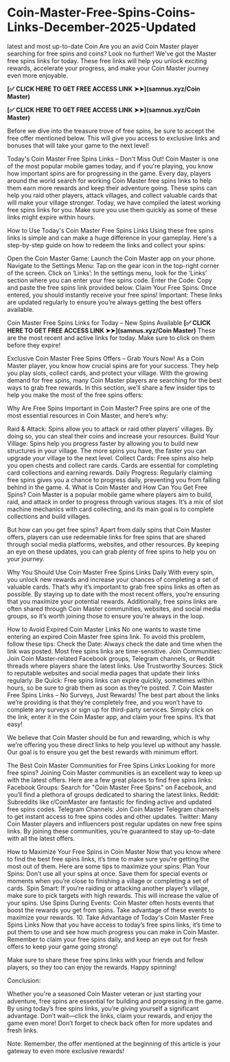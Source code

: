# Coin-Master-Free-Spins-Coins-Links-December-2025-Updated

latest and most up-to-date Coin Are you an avid Coin Master player searching for free spins and coins? Look no further! We've got the Master free spins links for today. These free links will help you unlock exciting rewards, accelerate your progress, and make your Coin Master journey even more enjoyable.

**[✅ CLICK HERE TO GET FREE ACCESS LINK ➤➤](samnus.xyz/Coin Master)**

**[✅ CLICK HERE TO GET FREE ACCESS LINK ➤➤](samnus.xyz/Coin Master)**

Before we dive into the treasure trove of free spins, be sure to accept the free offer mentioned below. This will give you access to exclusive links and bonuses that will take your game to the next level!

Today's Coin Master Free Spins Links – Don't Miss Out!
Coin Master is one of the most popular mobile games today, and if you're playing, you know how important spins are for progressing in the game. Every day, players around the world search for working Coin Master free spins links to help them earn more rewards and keep their adventure going.
These spins can help you raid other players, attack villages, and collect valuable cards that will make your village stronger. Today, we have compiled the latest working free spins links for you. Make sure you use them quickly as some of these links might expire within hours.

How to Use Today's Coin Master Free Spins Links
Using these free spins links is simple and can make a huge difference in your gameplay. Here's a step-by-step guide on how to redeem the links and collect your spins:

Open the Coin Master Game: Launch the Coin Master app on your phone.
Navigate to the Settings Menu: Tap on the gear icon in the top-right corner of the screen.
Click on ‘Links’: In the settings menu, look for the ‘Links’ section where you can enter your free spins code.
Enter the Code: Copy and paste the free spins link provided below.
Claim Your Free Spins: Once entered, you should instantly receive your free spins!
Important: These links are updated regularly to ensure you’re always getting the best offers available.

Coin Master Free Spins Links for Today – New Spins Available
**[✅ CLICK HERE TO GET FREE ACCESS LINK ➤➤](samnus.xyz/Coin Master)**
These are the most recent and active links for today. Make sure to click on them before they expire!

Exclusive Coin Master Free Spins Offers – Grab Yours Now!
As a Coin Master player, you know how crucial spins are for your success. They help you play slots, collect cards, and protect your village. With the growing demand for free spins, many Coin Master players are searching for the best ways to grab free rewards. In this section, we’ll share a few insider tips to help you make the most of the free spins offers:

Why Are Free Spins Important in Coin Master?
Free spins are one of the most essential resources in Coin Master, and here’s why:

Raid & Attack: Spins allow you to attack or raid other players’ villages. By doing so, you can steal their coins and increase your resources.
Build Your Village: Spins help you progress faster by allowing you to build new structures in your village. The more spins you have, the faster you can upgrade your village to the next level.
Collect Cards: Free spins also help you open chests and collect rare cards. Cards are essential for completing card collections and earning rewards.
Daily Progress: Regularly claiming free spins gives you a chance to progress daily, preventing you from falling behind in the game.
4. What is Coin Master and How Can You Get Free Spins?
Coin Master is a popular mobile game where players aim to build, raid, and attack in order to progress through various stages. It’s a mix of slot machine mechanics with card collecting, and its main goal is to complete collections and build villages.

But how can you get free spins? Apart from daily spins that Coin Master offers, players can use redeemable links for free spins that are shared through social media platforms, websites, and other resources. By keeping an eye on these updates, you can grab plenty of free spins to help you on your journey.

Why You Should Use Coin Master Free Spins Links Daily
With every spin, you unlock new rewards and increase your chances of completing a set of valuable cards. That’s why it’s important to grab free spins links as often as possible. By staying up to date with the most recent offers, you’re ensuring that you maximize your potential rewards.
Additionally, free spins links are often shared through Coin Master communities, websites, and social media groups, so it’s worth joining those to ensure you’re always in the loop.

How to Avoid Expired Coin Master Links
No one wants to waste time entering an expired Coin Master free spins link. To avoid this problem, follow these tips:
Check the Date: Always check the date and time when the link was posted. Most free spins links are time-sensitive.
Join Communities: Join Coin Master-related Facebook groups, Telegram channels, or Reddit threads where players share the latest links.
Use Trustworthy Sources: Stick to reputable websites and social media pages that update their links regularly.
Be Quick: Free spins links can expire quickly, sometimes within hours, so be sure to grab them as soon as they’re posted.
7. Coin Master Free Spins Links – No Surveys, Just Rewards!
The best part about the links we’re providing is that they’re completely free, and you won’t have to complete any surveys or sign up for third-party services. Simply click on the link, enter it in the Coin Master app, and claim your free spins. It’s that easy!

We believe that Coin Master should be fun and rewarding, which is why we’re offering you these direct links to help you level up without any hassle. Our goal is to ensure you get the best rewards with minimum effort.

The Best Coin Master Communities for Free Spins Links
Looking for more free spins? Joining Coin Master communities is an excellent way to keep up with the latest offers. Here are a few great places to find free spins links:
Facebook Groups: Search for "Coin Master Free Spins" on Facebook, and you’ll find a plethora of groups dedicated to sharing the latest links.
Reddit: Subreddits like r/CoinMaster are fantastic for finding active and updated free spins codes.
Telegram Channels: Join Coin Master Telegram channels to get instant access to free spins codes and other updates.
Twitter: Many Coin Master players and influencers post regular updates on new free spins links.
By joining these communities, you’re guaranteed to stay up-to-date with all the latest offers.

How to Maximize Your Free Spins in Coin Master
Now that you know where to find the best free spins links, it’s time to make sure you’re getting the most out of them. Here are some tips to maximize your spins:
Plan Your Spins: Don’t use all your spins at once. Save them for special events or moments when you’re close to finishing a village or completing a set of cards.
Spin Smart: If you’re raiding or attacking another player’s village, make sure to pick targets with high rewards. This will increase the value of your spins.
Use Spins During Events: Coin Master often hosts events that boost the rewards you get from spins. Take advantage of these events to maximize your rewards.
10. Take Advantage of Today's Coin Master Free Spins Links
Now that you have access to today’s free spins links, it’s time to put them to use and see how much progress you can make in Coin Master. Remember to claim your free spins daily, and keep an eye out for fresh offers to keep your game going strong!

Make sure to share these free spins links with your friends and fellow players, so they too can enjoy the rewards. Happy spinning!

Conclusion:

Whether you're a seasoned Coin Master veteran or just starting your adventure, free spins are essential for building and progressing in the game. By using today’s free spins links, you’re giving yourself a significant advantage. Don’t wait—click the links, claim your rewards, and enjoy the game even more! Don’t forget to check back often for more updates and fresh links.

Note: Remember, the offer mentioned at the beginning of this article is your gateway to even more exclusive rewards!
